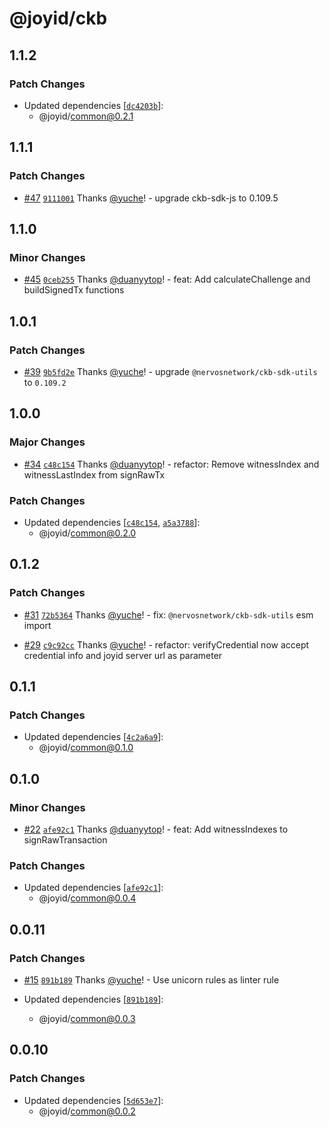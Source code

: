 # @joyid/ckb

## 1.1.2

### Patch Changes

- Updated dependencies [[`dc4203b`](https://github.com/nervina-labs/joyid-sdk-js/commit/dc4203b7a447c9c7d840e0bef17695091124d8a8)]:
  - @joyid/common@0.2.1

## 1.1.1

### Patch Changes

- [#47](https://github.com/nervina-labs/joyid-sdk-js/pull/47) [`9111001`](https://github.com/nervina-labs/joyid-sdk-js/commit/9111001c0b10ae4b5f46e63a74565b6ea0384c4a) Thanks [@yuche](https://github.com/yuche)! - upgrade ckb-sdk-js to 0.109.5

## 1.1.0

### Minor Changes

- [#45](https://github.com/nervina-labs/joyid-sdk-js/pull/45) [`0ceb255`](https://github.com/nervina-labs/joyid-sdk-js/commit/0ceb2551fe476aa5d417cc6c1e4ce37cb38ee505) Thanks [@duanyytop](https://github.com/duanyytop)! - feat: Add calculateChallenge and buildSignedTx functions

## 1.0.1

### Patch Changes

- [#39](https://github.com/nervina-labs/joyid-sdk-js/pull/39) [`9b5fd2e`](https://github.com/nervina-labs/joyid-sdk-js/commit/9b5fd2ee4edece8bf6bfa21e838c67e7374814c2) Thanks [@yuche](https://github.com/yuche)! - upgrade `@nervosnetwork/ckb-sdk-utils` to `0.109.2`

## 1.0.0

### Major Changes

- [#34](https://github.com/nervina-labs/joyid-sdk-js/pull/34) [`c48c154`](https://github.com/nervina-labs/joyid-sdk-js/commit/c48c15437ae2eed03888f0c89d6a481c72529ffa) Thanks [@duanyytop](https://github.com/duanyytop)! - refactor: Remove witnessIndex and witnessLastIndex from signRawTx

### Patch Changes

- Updated dependencies [[`c48c154`](https://github.com/nervina-labs/joyid-sdk-js/commit/c48c15437ae2eed03888f0c89d6a481c72529ffa), [`a5a3788`](https://github.com/nervina-labs/joyid-sdk-js/commit/a5a37882ffee6333c247d18a4881ced234156673)]:
  - @joyid/common@0.2.0

## 0.1.2

### Patch Changes

- [#31](https://github.com/nervina-labs/joyid-sdk-js/pull/31) [`72b5364`](https://github.com/nervina-labs/joyid-sdk-js/commit/72b5364ecd97a869e34e9185ea8ca23cb1d9d1cc) Thanks [@yuche](https://github.com/yuche)! - fix: `@nervosnetwork/ckb-sdk-utils` esm import

- [#29](https://github.com/nervina-labs/joyid-sdk-js/pull/29) [`c9c92cc`](https://github.com/nervina-labs/joyid-sdk-js/commit/c9c92cca1cba8176fe98fb81e25c5c8fdf1bf9e1) Thanks [@yuche](https://github.com/yuche)! - refactor: verifyCredential now accept credential info and joyid server url as parameter

## 0.1.1

### Patch Changes

- Updated dependencies [[`4c2a6a9`](https://github.com/nervina-labs/joyid-sdk-js/commit/4c2a6a965c39d3df4d68422ad84e51cceed7efb3)]:
  - @joyid/common@0.1.0

## 0.1.0

### Minor Changes

- [#22](https://github.com/nervina-labs/joyid-sdk-js/pull/22) [`afe92c1`](https://github.com/nervina-labs/joyid-sdk-js/commit/afe92c151155381097916ce93c3cfc058a319b04) Thanks [@duanyytop](https://github.com/duanyytop)! - feat: Add witnessIndexes to signRawTransaction

### Patch Changes

- Updated dependencies [[`afe92c1`](https://github.com/nervina-labs/joyid-sdk-js/commit/afe92c151155381097916ce93c3cfc058a319b04)]:
  - @joyid/common@0.0.4

## 0.0.11

### Patch Changes

- [#15](https://github.com/nervina-labs/joyid-sdk-js/pull/15) [`891b189`](https://github.com/nervina-labs/joyid-sdk-js/commit/891b189bcb168513aab9f118dfd9fee6d4ac3a06) Thanks [@yuche](https://github.com/yuche)! - Use unicorn rules as linter rule

- Updated dependencies [[`891b189`](https://github.com/nervina-labs/joyid-sdk-js/commit/891b189bcb168513aab9f118dfd9fee6d4ac3a06)]:
  - @joyid/common@0.0.3

## 0.0.10

### Patch Changes

- Updated dependencies [[`5d653e7`](https://github.com/nervina-labs/joyid-sdk-js/commit/5d653e71b7d8d47edcf300d9acd8a9fb7c852c32)]:
  - @joyid/common@0.0.2
